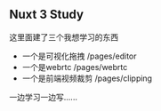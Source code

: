 ## Nuxt 3 Study

这里面建了三个我想学习的东西
- 一个是可视化拖拽     /pages/editor
- 一个是webrtc       /pages/webrtc
- 一个是前端视频裁剪   /pages/clipping

一边学习一边写......






